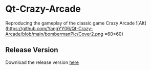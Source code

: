 # Qt-Crazy-Arcade
Reproducing the gameplay of the classic game Crazy Arcade
![Alt](https://github.com/YangYY06/Qt-Crazy-Arcade/blob/main/bombermanPic/Cover2.png =60*60)

## Release Version
Download the release version [here](https://drive.google.com/drive/folders/1gRgjEX2cmKUJxtFtJNhTqJxHqmzLVSgB?usp=drive_link)

